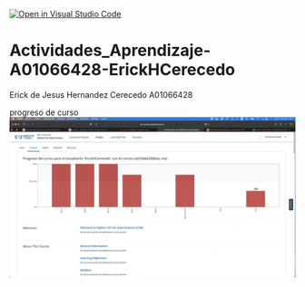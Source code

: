 [![Open in Visual Studio Code](https://classroom.github.com/assets/open-in-vscode-c66648af7eb3fe8bc4f294546bfd86ef473780cde1dea487d3c4ff354943c9ae.svg)](https://classroom.github.com/online_ide?assignment_repo_id=8567148&assignment_repo_type=AssignmentRepo)
# Actividades_Aprendizaje-A01066428-ErickHCerecedo
Erick de Jesus Hernandez Cerecedo
A01066428

progreso de curso
![Progreso modulos](evidencia.png "Progreso modulos 1, 2, 3 y 4")